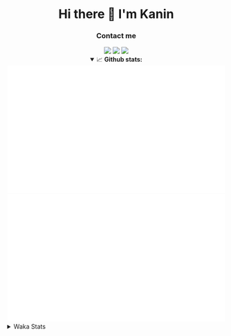 <div align="center">
 <h1>Hi there 👋 I'm Kanin</h1>
 <h3>Contact me</h3>
 <a href="mailto:im@kanin.dev"><img src="https://img.shields.io/badge/gmail-%23D14836.svg?&style=for-the-badge&logo=gmail&logoColor=white"/></a>
 <a href="https://twitter.com/KaninDev"><img src="https://img.shields.io/badge/twitter-%231DA1F2.svg?&style=for-the-badge&logo=twitter&logoColor=white"/></a>
 <a href="https://www.linkedin.com/in/KaninDev"><img src="https://img.shields.io/badge/linkedin-%230077B5.svg?&style=for-the-badge&logo=linkedin&logoColor=white"/></a>
<details open>
  <summary>📈 <b>Github stats:</b></summary>
  <img src="https://github.com/Kanin/Kanin/blob/master/scripts/GitHubStats/generated/overview.svg"/>
  <img src="https://github.com/Kanin/Kanin/blob/master/scripts/GitHubStats/generated/languages.svg"/>
</details>
</div>

<details>
 <summary>Waka Stats</summary>

<!--START_SECTION:waka-->
![Code Time](http://img.shields.io/badge/Code%20Time-1%2C948%20hrs%2012%20mins-blue)

![Profile Views](http://img.shields.io/badge/Profile%20Views-4-blue)

![Lines of code](https://img.shields.io/badge/From%20Hello%20World%20I%27ve%20Written-801.1%20thousand%20lines%20of%20code-blue)

**🐱 My GitHub Data** 

> 📦 99.5 kB Used in GitHub's Storage 
 > 
> 🏆 155 Contributions in the Year 2023
 > 
> 🚫 Not Opted to Hire
 > 
> 📜 20 Public Repositories 
 > 
> 🔑 10 Private Repositories 
 > 
**I'm an Early 🐤** 

```text
🌞 Morning                2403 commits        ██████░░░░░░░░░░░░░░░░░░░   24.43 % 
🌆 Daytime                2863 commits        ███████░░░░░░░░░░░░░░░░░░   29.10 % 
🌃 Evening                2819 commits        ███████░░░░░░░░░░░░░░░░░░   28.65 % 
🌙 Night                  1753 commits        ████░░░░░░░░░░░░░░░░░░░░░   17.82 % 
```
📅 **I'm Most Productive on Monday** 

```text
Monday                   1792 commits        █████░░░░░░░░░░░░░░░░░░░░   18.22 % 
Tuesday                  1287 commits        ███░░░░░░░░░░░░░░░░░░░░░░   13.08 % 
Wednesday                1044 commits        ███░░░░░░░░░░░░░░░░░░░░░░   10.61 % 
Thursday                 1496 commits        ████░░░░░░░░░░░░░░░░░░░░░   15.21 % 
Friday                   1598 commits        ████░░░░░░░░░░░░░░░░░░░░░   16.24 % 
Saturday                 1010 commits        ███░░░░░░░░░░░░░░░░░░░░░░   10.27 % 
Sunday                   1611 commits        ████░░░░░░░░░░░░░░░░░░░░░   16.38 % 
```


📊 **This Week I Spent My Time On** 

```text
🕑︎ Time Zone: America/New_York

💬 Programming Languages: 
Python                   5 hrs 40 mins       █████████████████████████   99.56 % 
JSON                     0 secs              ░░░░░░░░░░░░░░░░░░░░░░░░░   00.19 % 
XML                      0 secs              ░░░░░░░░░░░░░░░░░░░░░░░░░   00.17 % 
YAML                     0 secs              ░░░░░░░░░░░░░░░░░░░░░░░░░   00.07 % 
Text                     0 secs              ░░░░░░░░░░░░░░░░░░░░░░░░░   00.00 % 

🔥 Editors: 
PyCharm                  5 hrs 42 mins       █████████████████████████   100.00 % 

🐱‍💻 Projects: 
BB-CommunityBot          4 hrs 51 mins       █████████████████████░░░░   85.26 % 
VoiceSphere              50 mins             ████░░░░░░░░░░░░░░░░░░░░░   14.74 % 

💻 Operating System: 
Windows                  5 hrs 42 mins       █████████████████████████   100.00 % 
```

**I Mostly Code in Python** 

```text
Python                   26 repos            ███████████████░░░░░░░░░░   61.90 % 
Java                     6 repos             ████░░░░░░░░░░░░░░░░░░░░░   14.29 % 
JavaScript               4 repos             ██░░░░░░░░░░░░░░░░░░░░░░░   09.52 % 
Kotlin                   2 repos             █░░░░░░░░░░░░░░░░░░░░░░░░   04.76 % 
HTML                     2 repos             █░░░░░░░░░░░░░░░░░░░░░░░░   04.76 % 
```



**Timeline**

![Lines of Code chart](https://raw.githubusercontent.com/Kanin/Kanin/master/assets/bar_graph.png)


 Last Updated on 23/04/2023 13:34:05 UTC
<!--END_SECTION:waka-->
</details>
